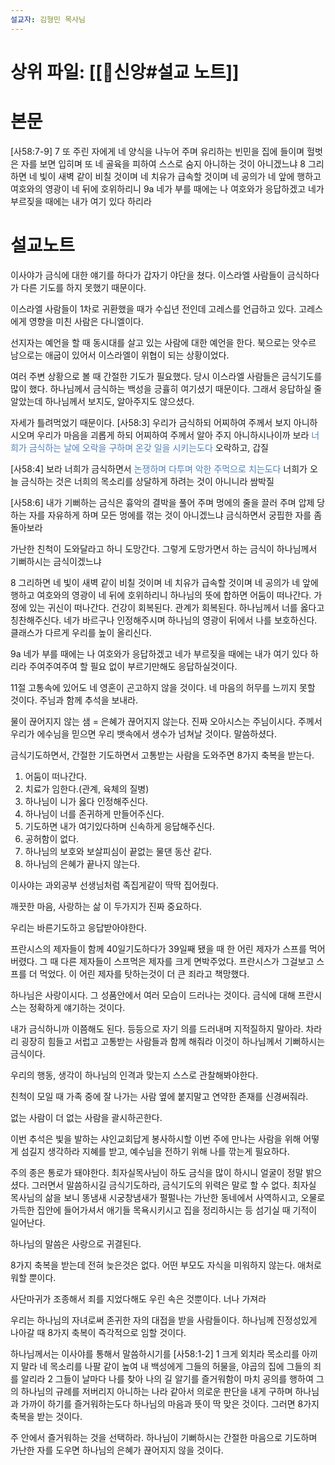 ```yaml
---
설교자: 김형민 목사님
---
```

# 상위 파일: [[🧭신앙#설교 노트]]

# 본문
[사58:7-9]
7 또 주린 자에게 네 양식을 나누어 주며 유리하는 빈민을 집에 들이며 헐벗은 자를 보면 입히며 또 네 골육을 피하여 스스로 숨지 아니하는 것이 아니겠느냐
8 그리하면 네 빛이 새벽 같이 비칠 것이며 네 치유가 급속할 것이며 네 공의가 네 앞에 행하고 여호와의 영광이 네 뒤에 호위하리니
9a 네가 부를 때에는 나 여호와가 응답하겠고 네가 부르짖을 때에는 내가 여기 있다 하리라

# 설교노트
이사야가 금식에 대한 얘기를 하다가 갑자기 야단을 쳤다.
이스라엘 사람들이 금식하다가 다른 기도를 하지 못했기 때문이다.

이스라엘 사람들이 1차로 귀환했을 때가 수십년 전인데 고레스를 언급하고 있다.
고레스에게 영향을 미친 사람은 다니엘이다.

선지자는 예언을 할 때 동시대를 살고 있는 사람에 대한 예언을 한다.
북으로는 앗수르 남으로는 애굽이 있어서 이스라엘이 위협이 되는 상황이었다.

여러 주변 상황으로 볼 때 간절한 기도가 필요했다.
당시 이스라엘 사람들은 금식기도를 많이 했다.
하나님께서 금식하는 백성을 긍휼히 여기셨기 때문이다.
그래서 응답하실 줄 알았는데 하나님께서 보지도, 알아주지도 않으셨다.

자세가 틀려먹었기 때문이다.
[사58:3] 우리가 금식하되 어찌하여 주께서 보지 아니하시오며 우리가 마음을 괴롭게 하되 어찌하여 주께서 알아 주지 아니하시나이까 보라 <font color="#4f81bd">너희가 금식하는 날에 오락을 구하며 온갖 일을 시키는도다</font>
오락하고, 갑질

[사58:4] 보라 너희가 금식하면서 <font color="#4f81bd">논쟁하며 다투며 악한 주먹으로 치는도다</font> 너희가 오늘 금식하는 것은 너희의 목소리를 상달하게 하려는 것이 아니니라
쌈박질


[사58:6] 내가 기뻐하는 금식은 흉악의 결박을 풀어 주며 멍에의 줄을 끌러 주며 압제 당하는 자를 자유하게 하며 모든 멍에를 꺾는 것이 아니겠느냐
금식하면서 궁핍한 자를 좀 돌아보라

가난한 친척이 도와달라고 하니 도망간다.
그렇게 도망가면서 하는 금식이 하나님께서 기뻐하시는 금식이겠느냐

8 그리하면 네 빛이 새벽 같이 비칠 것이며 네 치유가 급속할 것이며 네 공의가 네 앞에 행하고 여호와의 영광이 네 뒤에 호위하리니
하나님의 뜻에 합하면 어둠이 떠나간다. 가정에 있는 귀신이 떠나간다.
건강이 회복된다. 관계가 회복된다.
하나님께서 너를 옳다고 칭찬해주신다. 네가 바르구나 인정해주시며 하나님의 영광이 뒤에서 나를 보호하신다. 클래스가 다르게 우리를 높이 올리신다.

9a 네가 부를 때에는 나 여호와가 응답하겠고 네가 부르짖을 때에는 내가 여기 있다 하리라
주여주여주여 할 필요 없이 부르기만해도 응답하실것이다.

11절
고통속에 있어도 네 영혼이 곤고하지 않을 것이다.
네 마음의 허무를 느끼지 못할 것이다.
주님과 함께 추석을 보내라.

물이 끊어지지 않는 샘 = 은혜가 끊어지지 않는다.
진짜 오아시스는 주님이시다.
주께서 우리가 에수님을 믿으면 우리 뱃속에서 생수가 넘쳐날 것이다. 말씀하셨다.

금식기도하면서, 간절한 기도하면서 고통받는 사람을 도와주면 8가지 축복을 받는다.
1. 어둠이 떠나간다.
2. 치료가 임한다.(관계, 육체의 질병)
3. 하나님이 니가 옳다 인정해주신다.
4. 하나님이 너를 존귀하게 만들어주신다.
5. 기도하면 내가 여기있다하며 신속하게 응답해주신다.
6. 공허함이 없다.
7. 하나님의 보호와 보살피심이 끝없는 물댄 동산 같다.
8. 하나님의 은혜가 끝나지 않는다.

이사야는 과외공부 선생님처럼 족집게같이 딱딱 집어줬다.

깨끗한 마음, 사랑하는 삶 이 두가지가 진짜 중요하다.

우리는 바른기도하고 응답받아야한다.

프란시스의 제자들이 함께 40일기도하다가 39일째 됐을 때 한 어린 제자가 스프를 먹어버렸다.
그 때 다른 제자들이 스프먹은 제자를 크게 면박주었다.
프란시스가 그걸보고 스프를 더 먹었다.
이 어린 제자를 탓하는것이 더 큰 죄라고 책망했다.

하나님은 사랑이시다.
그 성품안에서 여러 모습이 드러나는 것이다.
금식에 대해 프란시스는 정확하게 얘기하는 것이다.

내가 금식하니까 이쯤해도 된다. 등등으로 자기 의를 드러내며 지적질하지 말아라.
차라리 굉장히 힘들고 서럽고 고통받는 사람들과 함께 해줘라 이것이 하나님께서 기뻐하시는 금식이다.

우리의 행동, 생각이 하나님의 인격과 맞는지 스스로 관찰해봐야한다.

친척이 모일 때 가족 중에 잘 나가는 사람 옆에 붙지말고 연약한 존재를 신경써줘라.

없는 사람이 더 없는 사람을 괄시하곤한다.

이번 추석은 빛을 발하는 샤인교회답게 봉사하시할
이번 주에 만나는 사람을 위해 어떻게 섬길지 생각하라
지혜를 받고, 예수님을 전하기 위해 나를 깎는게 필요하다.

주의 종은 통로가 돼야한다.
최자실목사님이 하도 금식을 많이 하시니 얼굴이 정말 밝으셨다.
그러면서 말씀하시길 금식기도하라, 금식기도의 위력은 말로 할 수 없다.
최자실 목사님의 삶을 보니 똥냄새 시궁창냄새가 펄펄나는 가난한 동네에서 사역하시고, 오물로 가득한 집안에 들어가셔서 애기들 목욕시키시고 집을 정리하시는 등 섬기실 때 기적이 일어난다.

하나님의 말씀은 사랑으로 귀결된다.

8가지 축복을 받는데 전혀 늦은것은 없다.
어떤 부모도 자식을 미워하지 않는다. 애처로워할 뿐이다.

사단마귀가 조종해서 죄를 지었다해도 우린 속은 것뿐이다.
너나 가져라

우리는 하나님의 자녀로써 존귀한 자의 대접을 받을 사람들이다.
하나님께 진정성있게 나아갈 때 8가지 축복이 즉각적으로 임할 것이다.

하나님께서는 이사야를 통해서 말씀하시기를
[사58:1-2]
1 크게 외치라 목소리를 아끼지 말라 네 목소리를 나팔 같이 높여 내 백성에게 그들의 허물을, 야곱의 집에 그들의 죄를 알리라
2 그들이 날마다 나를 찾아 나의 길 알기를 즐거워함이 마치 공의를 행하여 그의 하나님의 규례를 저버리지 아니하는 나라 같아서 의로운 판단을 내게 구하며 하나님과 가까이 하기를 즐거워하는도다
하나님의 마음과 뜻이 딱 맞은 것이다.
그러면 8가지 축복을 받는 것이다.

주 안에서 즐거워하는 것을 선택하라.
하나님이 기뻐하시는 간절한 마음으로 기도하며 가난한 자를 도우면 하나님의 은혜가 끊어지지 않을 것이다.